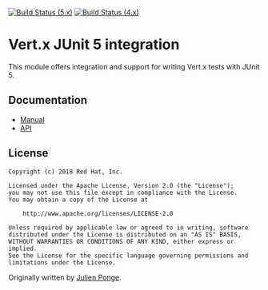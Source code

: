 [![Build Status (5.x)](https://github.com/eclipse-vertx/vertx-junit5/actions/workflows/ci-5.x.yml/badge.svg)](https://github.com/eclipse-vertx/vertx-junit5/actions/workflows/ci-5.x.yml)
[![Build Status (4.x)](https://github.com/eclipse-vertx/vertx-junit5/actions/workflows/ci-4.x.yml/badge.svg)](https://github.com/eclipse-vertx/vertx-codegen/actions/workflows/ci-4.x.yml)

# Vert.x JUnit 5 integration

This module offers integration and support for writing Vert.x tests with JUnit 5.

## Documentation

* [Manual](https://vertx.io/docs/vertx-junit5/java/)
* [API](https://vertx.io/docs/apidocs/)

## License

    Copyright (c) 2018 Red Hat, Inc.

    Licensed under the Apache License, Version 2.0 (the "License");
    you may not use this file except in compliance with the License.
    You may obtain a copy of the License at

        http://www.apache.org/licenses/LICENSE-2.0

    Unless required by applicable law or agreed to in writing, software
    distributed under the License is distributed on an "AS IS" BASIS,
    WITHOUT WARRANTIES OR CONDITIONS OF ANY KIND, either express or implied.
    See the License for the specific language governing permissions and
    limitations under the License.

Originally written by [Julien Ponge](https://julien.ponge.org/).
